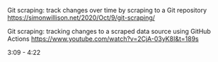Git scraping: track changes over time by scraping to a Git repository
https://simonwillison.net/2020/Oct/9/git-scraping/

Git scraping: tracking changes to a scraped data source using GitHub Actions
https://www.youtube.com/watch?v=2CjA-03yK8I&t=189s

3:09 - 4:22
